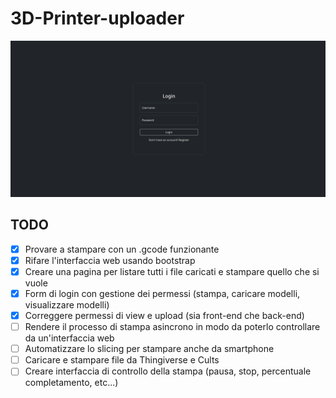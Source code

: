 # 3D-Printer-uploader
![login](/screenshots/login.png)
## TODO
- [x] Provare a stampare con un .gcode funzionante
- [x] Rifare l'interfaccia web usando bootstrap
- [x] Creare una pagina per listare tutti i file caricati e stampare quello che si vuole
- [x] Form di login con gestione dei permessi (stampa, caricare modelli, visualizzare modelli)
- [x] Correggere permessi di view e upload (sia front-end che back-end)
- [ ] Rendere il processo di stampa asincrono in modo da poterlo controllare da un'interfaccia web
- [ ] Automatizzare lo slicing per stampare anche da smartphone
- [ ] Caricare e stampare file da Thingiverse e Cults
- [ ] Creare interfaccia di controllo della stampa (pausa, stop, percentuale completamento, etc...)
